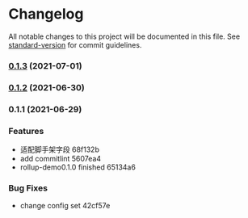 # Changelog

All notable changes to this project will be documented in this file. See [standard-version](https://github.com/conventional-changelog/standard-version) for commit guidelines.

### [0.1.3](///compare/v0.1.2...v0.1.3) (2021-07-01)

### [0.1.2](///compare/v0.1.1...v0.1.2) (2021-06-30)

### 0.1.1 (2021-06-29)


### Features

* 适配脚手架字段 68f132b
* add commitlint 5607ea4
* rollup-demo0.1.0 finished 65134a6


### Bug Fixes

* change config set 42cf57e
